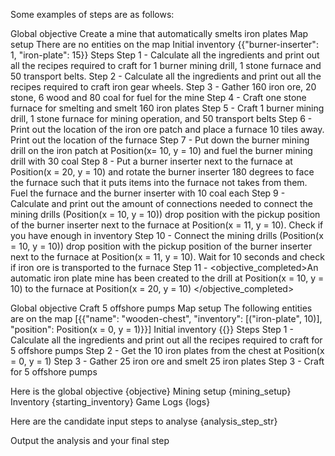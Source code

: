 Some examples of steps are as follows:

Global objective
Create a mine that automatically smelts iron plates
Map setup
There are no entities on the map
Initial inventory
{{"burner-inserter": 1, "iron-plate": 15}}
Steps
Step 1 - <step>Calculate all the ingredients and print out all the recipes required to craft for 1 burner mining drill, 1 stone furnace and 50 transport belts. </step>
Step 2 - <step>Calculate all the ingredients and print out all the recipes required to craft iron gear wheels. </step>
Step 3 - <step>Gather 160 iron ore, 20 stone, 6 wood and 80 coal for fuel for the mine</step>
Step 4 - <step>Craft one stone furnace for smelting and smelt 160 iron plates </step>
Step 5 - <step>Craft 1 burner mining drill, 1 stone furnace for mining operation, and 50 transport belts </step>
Step 6 - <step>Print out the location of the iron ore patch and place a furnace 10 tiles away. Print out the location of the furnace</step>
Step 7 - <step>Put down the burner mining drill on the iron patch at Position(x= 10, y = 10) and fuel the burner mining drill with 30 coal</step>
Step 8 - <step>Put a burner inserter next to the furnace at Position(x = 20, y = 10) and rotate the burner inserter 180 degrees to face the furnace such that it puts items into the furnace not takes from them. Fuel the furnace and the burner inserter with 10 coal each</step>
Step 9 - <step>Calculate and print out the amount of connections needed to connect the mining drills (Position(x = 10, y = 10)) drop position with the pickup position of the burner inserter next to the furnace at Position(x = 11, y = 10). Check if you have enough in inventory</step>
Step 10 - <step>Connect the mining drills (Position(x = 10, y = 10)) drop position with the pickup position of the burner inserter next to the furnace at Position(x = 11, y = 10). Wait for 10 seconds and check if iron ore is transported to the furnace</step>
Step 11 - <objective_completed>An automatic iron plate mine has been created to the drill at Position(x = 10, y = 10) to the furnace at Position(x = 20, y = 10) </objective_completed>

Global objective
Craft 5 offshore pumps
Map setup
The following entities are on the map [{{"name": "wooden-chest", "inventory": [("iron-plate", 10)], "position": Position(x = 0, y = 1)}}]
Initial inventory
{{}}
Steps
Step 1 - <step>Calculate all the ingredients and print out all the recipes required to craft for 5 offshore pumps</step>
Step 2 - <step>Get the 10 iron plates from the chest at Position(x = 0, y = 1)</step>
Step 3 - <step>Gather 25 iron ore and smelt 25 iron plates</step>
Step 3 - <step>Craft for 5 offshore pumps </step>


Here is the global objective
{objective}
Mining setup
{mining_setup}
Inventory
{starting_inventory}
Game Logs
{logs}

Here are the candidate input steps to analyse
{analysis_step_str}

Output the analysis and your final step